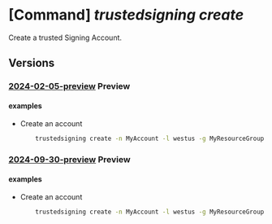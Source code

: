 # [Command] _trustedsigning create_

Create a trusted Signing Account.

## Versions

### [2024-02-05-preview](/Resources/mgmt-plane/L3N1YnNjcmlwdGlvbnMve30vcmVzb3VyY2Vncm91cHMve30vcHJvdmlkZXJzL21pY3Jvc29mdC5jb2Rlc2lnbmluZy9jb2Rlc2lnbmluZ2FjY291bnRzL3t9/2024-02-05-preview.xml) **Preview**

<!-- mgmt-plane /subscriptions/{}/resourcegroups/{}/providers/microsoft.codesigning/codesigningaccounts/{} 2024-02-05-preview -->

#### examples

- Create an account
    ```bash
        trustedsigning create -n MyAccount -l westus -g MyResourceGroup  --sku Basic
    ```

### [2024-09-30-preview](/Resources/mgmt-plane/L3N1YnNjcmlwdGlvbnMve30vcmVzb3VyY2Vncm91cHMve30vcHJvdmlkZXJzL21pY3Jvc29mdC5jb2Rlc2lnbmluZy9jb2Rlc2lnbmluZ2FjY291bnRzL3t9/2024-09-30-preview.xml) **Preview**

<!-- mgmt-plane /subscriptions/{}/resourcegroups/{}/providers/microsoft.codesigning/codesigningaccounts/{} 2024-09-30-preview -->

#### examples

- Create an account
    ```bash
        trustedsigning create -n MyAccount -l westus -g MyResourceGroup  --sku Basic
    ```
